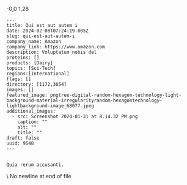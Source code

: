  -0,0 1,28 

    ---
    title: Qui est aut autem i
    date: 2024-02-08T07:24:19.005Z
    slug: qui-est-aut-autem-i
    company_name: Amazon
    company_link: https://www.amazon.com
    description: Voluptatum nobis del
    proteins: []
    products: [Dairy]
    topics: [Sci-Tech]
    regions:[International]
    flags: []
    directory: [1172,3654]
    images: []
    featured_image: pngtree-digital-random-hexagon-technology-light-background-material-irregularityrandom-hexagontechnology-lightbackground-image_68077.jpeg
    additional_images:
      - src: Screenshot 2024-01-31 at 8.14.32 PM.png
        caption: ""
        alt: ""
        title: ""
    draft: false
    uuid: 9548
    ---
    

    Quia rerum accusanti.
    
\ No newline at end of file
